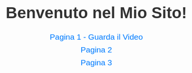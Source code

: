 <!DOCTYPE html>
<html lang="it">
<head>
    <meta charset="UTF-8">
    <meta name="viewport" content="width=device-width, initial-scale=1.0">
    <title>Il Mio Sito Web</title>
    <style>
        body {
            font-family: Arial, sans-serif;
            text-align: center;
            margin: 50px;
        }
        h1 {
            color: #333;
            font-size: 3em;
        }
        .menu {
            margin-top: 20px;
        }
        .menu a {
            display: block;
            font-size: 1.5em;
            color: #007bff;
            text-decoration: none;
            margin: 10px 0;
        }
        .menu a:hover {
            text-decoration: underline;
        }
    </style>
</head>
<body>
    <h1>Benvenuto nel Mio Sito!</h1>
    <div class="menu">
        <a href="pagina1.html" target="_blank">Pagina 1 - Guarda il Video</a>
        <a href="pagina2.html" target="_blank">Pagina 2</a>
        <a href="pagina3.html" target="_blank">Pagina 3</a>
    </div>
</body>
</html>

